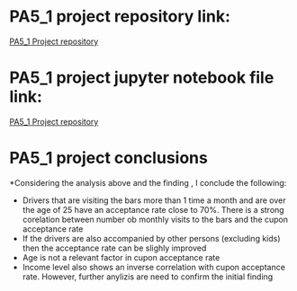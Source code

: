 # PA5_1 project repository link:
[PA5_1 Project repository](https://github.com/IULIAN-COSTEA/PA5_1)

# PA5_1 project jupyter notebook file link:
[PA5_1 Project repository]((https://github.com/IULIAN-COSTEA/PA5_1/blob/main/PA5_1.ipynb))

# PA5_1 project conclusions
*Considering the analysis above and the finding , I conclude the following:

* Drivers that are visiting the bars more than 1 time a month and are over the age of 25 have an acceptance rate close to 70%. There is a strong corelation between number ob monthly visits to the bars and the cupon acceptance rate
* If the drivers are also accompanied by other persons (excluding kids) then the acceptance rate can be slighly improved
* Age is not a relevant factor in cupon acceptance rate
* Income level also shows an inverse correlation with cupon acceptance rate. However, further anylizis are need to confirm the initial finding
